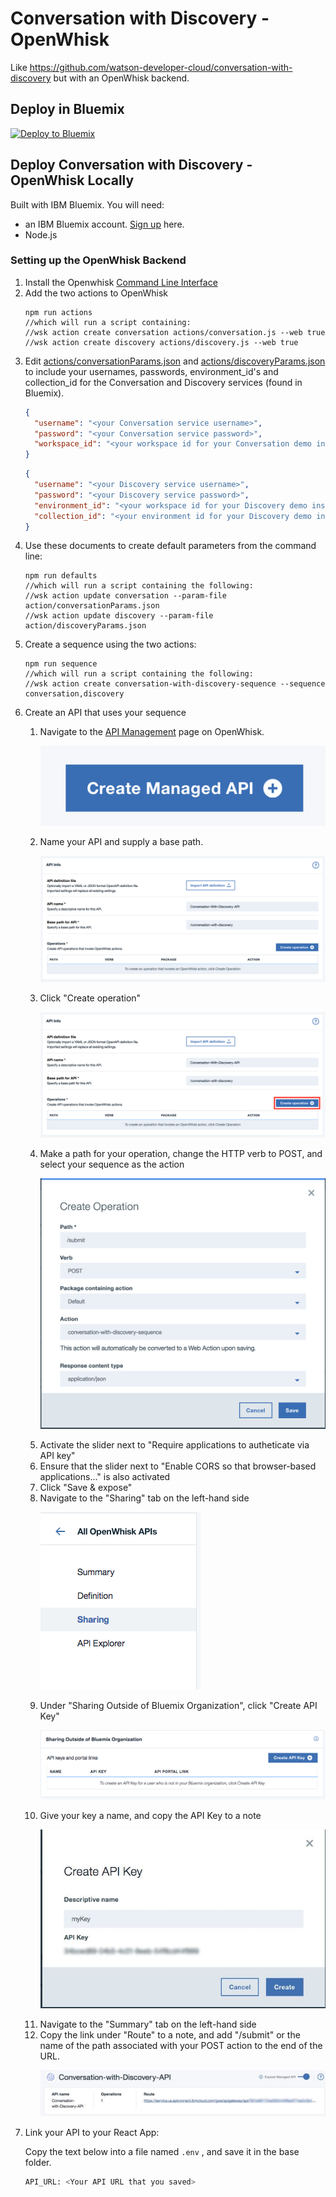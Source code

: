 # Conversation with Discovery - OpenWhisk
Like https://github.com/watson-developer-cloud/conversation-with-discovery but with an OpenWhisk backend.

## Deploy in Bluemix
[![Deploy to Bluemix](https://bluemix.net/deploy/button.png)](https://bluemix.net/devops/setup/deploy?repository=https://github.com/chris-anchez/conversation-with-discovery-openwhisk)

## Deploy Conversation with Discovery - OpenWhisk Locally

<p>Built with IBM Bluemix. You will need:
<ul><li>an IBM Bluemix account. <a href="https://console.bluemix.net/?cm_mmc=GitHubReadMe">Sign up</a> here.</li>
<li>Node.js</li></ul>
</p>

### Setting up the OpenWhisk Backend
<ol><li>Install the Openwhisk <a href="https://console.bluemix.net/openwhisk/learn/cli">Command Line Interface</a></li>
<li>Add the two actions to OpenWhisk</li>
    
    npm run actions
    //which will run a script containing:
    //wsk action create conversation actions/conversation.js --web true
    //wsk action create discovery actions/discovery.js --web true

<li>Edit <a href="actions/conversationParams.json">actions/conversationParams.json</a> and <a href="actions/discoveryParams.json">actions/discoveryParams.json</a> to include your usernames, passwords, environment_id's and collection_id for the Conversation and Discovery services (found in Bluemix).</li>

```json
{
  "username": "<your Conversation service username>",
  "password": "<your Conversation service password>",
  "workspace_id": "<your workspace id for your Conversation demo instance>"
}
```

```json
{
  "username": "<your Discovery service username>",
  "password": "<your Discovery service password>",
  "environment_id": "<your workspace id for your Discovery demo instance>",
  "collection_id": "<your environment id for your Discovery demo instance>"
}
```

<li>Use these documents to create default parameters from the command line: </li>

    
    npm run defaults
    //which will run a script containing the following:
    //wsk action update conversation --param-file action/conversationParams.json
    //wsk action update discovery --param-file action/discoveryParams.json

<li>Create a sequence using the two actions:</li>

    npm run sequence
    //which will run a script containing the following:
    //wsk action create conversation-with-discovery-sequence --sequence conversation,discovery
    
<li>Create an API that uses your sequence</li>
<ol><li>Navigate to the <a href="https://console.bluemix.net/openwhisk/apimanagement?env_id=ibm:yp:us-south">API Management</a> page on OpenWhisk.</li>

![Create new API]( README_pictures/Create_API.png?raw=true )

<li>Name your API and supply a base path.</li>

![Name API and base path]( README_pictures/API_info.png?raw=true )

<li>Click "Create operation"</li>

![Create operation]( README_pictures/Create_operation.png?raw=true )

<li>Make a path for your operation, change the HTTP verb to POST, and select your sequence as the action</li>

![Operation form]( README_pictures/Create_Operation_Form.png?raw=true )

<li>Activate the slider next to "Require applications to autheticate via API key"</li>
<li>Ensure that the slider next to "Enable CORS so that browser-based applications..." is also activated</li>
<li>Click "Save & expose"</li>
<li>Navigate to the "Sharing" tab on the left-hand side</li>

![Sharing tab]( README_pictures/Sharing_tab.png?raw=true )

<li>Under "Sharing Outside of Bluemix Organization", click "Create API Key"</li>

![Create API key]( README_pictures/Create_API_key.png?raw=true )

<li>Give your key a name, and copy the API Key to a note</li>

![Key naming]( README_pictures/Key_naming.png?raw=true )

<li>Navigate to the "Summary" tab on the left-hand side</li>
<li>Copy the link under "Route" to a note, and add "/submit" or the name of the path associated with your POST action to the end of the URL.</li>

![Route_link]( README_pictures/Route_link.png?raw=true )

</ol>
<li>Link your API to your React App:</li>

Copy the text below into a file named `.env` , and save it in the base folder.

```bash
API_URL: <Your API URL that you saved>
```
